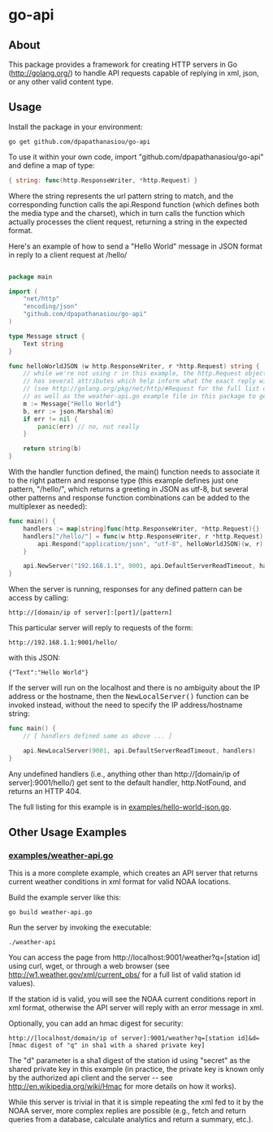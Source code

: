 go-api
======

About
-----

This package provides a framework for creating HTTP servers in Go (http://golang.org/) to handle API requests capable of replying in xml, json, or any other valid content type. 

Usage
-----

Install the package in your environment:

```
go get github.com/dpapathanasiou/go-api
```

To use it within your own code, import "github.com/dpapathanasiou/go-api" and define a map of type:

```go
{ string: func(http.ResponseWriter, *http.Request) }
```

Where the string represents the url pattern string to match, and the corresponding function calls the api.Respond function (which defines both the media type and the charset), which in turn calls the function which actually processes the client request, returning a string in the expected format.

Here's an example of how to send a "Hello World" message in JSON format in reply to a client request at /hello/ 

```go

package main

import (
    "net/http"
    "encoding/json"
    "github.com/dpapathanasiou/go-api"
)

type Message struct {
    Text string
}

func helloWorldJSON (w http.ResponseWriter, r *http.Request) string {
    // while we're not using r in this example, the http.Request object
    // has several attributes which help inform what the exact reply will be
    // (see http://golang.org/pkg/net/http/#Request for the full list of attributes,
    // as well as the weather-api.go example file in this package to get an idea of what's possible)
    m := Message{"Hello World"}
    b, err := json.Marshal(m)
    if err != nil { 
        panic(err) // no, not really
    }

    return string(b)
}
```

With the handler function defined, the main() function needs to associate it to the right pattern and response type (this example defines just one pattern, "/hello/", which returns a greeting in JSON as utf-8, but several other patterns and response function combinations can be added to the multiplexer as needed):

```go
func main() {
	handlers := map[string]func(http.ResponseWriter, *http.Request){}
	handlers["/hello/"] = func(w http.ResponseWriter, r *http.Request) {
		api.Respond("application/json", "utf-8", helloWorldJSON)(w, r)
	}

	api.NewServer("192.168.1.1", 9001, api.DefaultServerReadTimeout, handlers)
}
```

When the server is running, responses for any defined pattern can be access by calling:

```
http://[domain/ip of server]:[port]/[pattern]
```

This particular server will reply to requests of the form:

```
http://192.168.1.1:9001/hello/
```

with this JSON:

```
{"Text":"Hello World"}
```

If the server will run on the localhost and there is no ambiguity about the IP address or the hostname, then the <tt>NewLocalServer()</tt> function can be invoked instead, without the need to specify the IP address/hostname string: 

```go
func main() {
	// [ handlers defined same as above ... ]

	api.NewLocalServer(9001, api.DefaultServerReadTimeout, handlers)
}
```

Any undefined handlers (i.e., anything other than http://[domain/ip of server]:9001/hello/) get sent to the default handler, http.NotFound, and returns an HTTP 404.

The full listing for this example is in [examples/hello-world-json.go](https://github.com/dpapathanasiou/go-api/blob/master/examples/hello-world-json.go).

Other Usage Examples
--------------------

### [examples/weather-api.go](https://github.com/dpapathanasiou/go-api/blob/master/examples/weather-api.go)

This is a more complete example, which creates an API server that returns current weather conditions in xml format for valid NOAA locations.

Build the example server like this:

```
go build weather-api.go
```

Run the server by invoking the executable:

```
./weather-api
```

You can access the page from http://localhost:9001/weather?q=[station id] using curl, wget, or through a web browser (see http://w1.weather.gov/xml/current_obs/ for a full list of valid station id values).

If the station id is valid, you will see the NOAA current conditions report in xml format, otherwise the API server will reply with an error message in xml.

Optionally, you can add an hmac digest for security:

```
http://[localhost/domain/ip of server]:9001/weather?q=[station id]&d=[hmac digest of "q" in sha1 with a shared private key]
```

The "d" parameter is a sha1 digest of the station id using "secret" as the shared private key in this example (in practice, the private key is known only by the authorized api client and the server -- see http://en.wikipedia.org/wiki/Hmac for more details on how it works).

While this server is trivial in that it is simple repeating the xml fed to it by the NOAA server, more complex replies are possible (e.g., fetch and return queries from a database, calculate analytics and return a summary, etc.).
